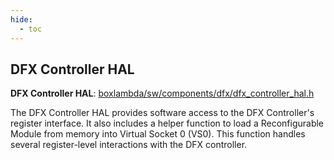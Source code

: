 ```yaml
---
hide:
  - toc
---
```


## DFX Controller HAL

**DFX Controller HAL**:
[boxlambda/sw/components/dfx/dfx_controller_hal.h](https://github.com/epsilon537/boxlambda/tree/master/sw/components/dfx/dfx_controller_hal.h)

The DFX Controller HAL provides software access to the DFX Controller's register interface. It also includes a helper function to load a Reconfigurable Module from memory into Virtual Socket 0 (VS0). This function handles several register-level interactions with the DFX controller.
